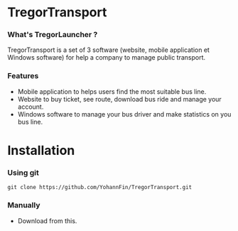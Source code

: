 # TregorTransport

### What's TregorLauncher ?
<p>TregorTransport is a set of 3 software (website, mobile application et Windows software) for help a company to manage public transport.</p>

### Features
 * Mobile application to helps users find the most suitable bus line.
 * Website to buy ticket, see route, download bus ride and manage your account.
 * Windows software to manage your bus driver and make statistics on you bus line.
 
 
# Installation

### Using git
  ```
  git clone https://github.com/YohannFin/TregorTransport.git
  ```
### Manually
 * Download from this.
